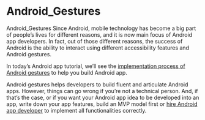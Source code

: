 # Android_Gestures
Android_Gestures
Since Android, mobile technology has become a big part of people’s lives for different reasons, and it is now main focus of Android app developers. In fact, out of those different reasons, the success of Android is the ability to interact using different accessibility features and Android gestures.

In today’s Android app tutorial, we’ll see the [implementation process of Android gestures](https://www.spaceotechnologies.com/android-gestures-app-tutorial/) to help you build Android app.

Android gestures helps developers to build fluent and articulate Android apps. However, things can go wrong if you’re not a technical person. And, if that’s the case, or if you want your Android app idea to be developed into an app, write down your app features, build an MVP model first or [hire Android app developer](https://www.spaceotechnologies.com/hire-android-developer/) to implement all functionalities correctly.
